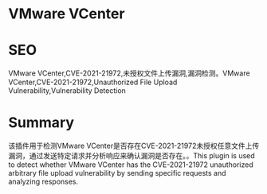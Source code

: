 # VMware VCenter
# SEO
VMware VCenter,CVE-2021-21972,未授权文件上传漏洞,漏洞检测。VMware VCenter,CVE-2021-21972,Unauthorized File Upload Vulnerability,Vulnerability Detection
# Summary
该插件用于检测VMware VCenter是否存在CVE-2021-21972未授权任意文件上传漏洞，通过发送特定请求并分析响应来确认漏洞是否存在。。This plugin is used to detect whether VMware VCenter has the CVE-2021-21972 unauthorized arbitrary file upload vulnerability by sending specific requests and analyzing responses.
